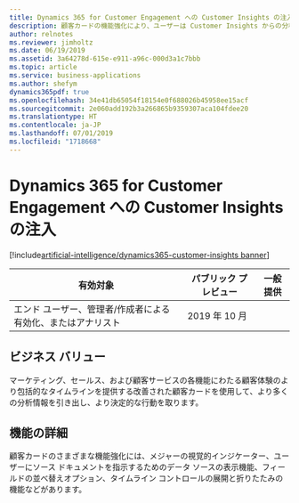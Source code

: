 ```yaml
---
title: Dynamics 365 for Customer Engagement への Customer Insights の注入
description: 顧客カードの機能強化により、ユーザーは Customer Insights からの分析情報をより簡単に利用できるようになります。
author: relnotes
ms.reviewer: jimholtz
ms.date: 06/19/2019
ms.assetid: 3a64278d-615e-e911-a96c-000d3a1c7bbb
ms.topic: article
ms.service: business-applications
ms.author: shefym
dynamics365pdf: true
ms.openlocfilehash: 34e41db65054f18154e0f688026b45958ee15acf
ms.sourcegitcommit: 2e060add192b3a266865b9359307aca104fdee20
ms.translationtype: HT
ms.contentlocale: ja-JP
ms.lasthandoff: 07/01/2019
ms.locfileid: "1718668"
---
```

# <a name="infusing-customer-insights-into-dynamics-365-for-customer-engagement"></a>Dynamics 365 for Customer Engagement への Customer Insights の注入
[!include[artificial-intelligence/dynamics365-customer-insights banner](../includes/artificial-intelligence/dynamics365-customer-insights.md)]

| 有効対象    |  パブリック プレビュー | 一般提供 | 
| ---------- | ---------- |---------- |
|エンド ユーザー、管理者/作成者による有効化、またはアナリスト|2019 年 10 月| |


## <a name="business-value"></a>ビジネス バリュー
<!-- bv start -->
マーケティング、セールス、および顧客サービスの各機能にわたる顧客体験のより包括的なタイムラインを提供する改善された顧客カードを使用して、より多くの分析情報を引き出し、より決定的な行動を取ります。

<!-- bv end -->



## <a name="feature-details"></a>機能の詳細
<!--feature detail start -->
顧客カードのさまざまな機能強化には、メジャーの視覚的インジケーター、ユーザーにソース ドキュメントを指示するためのデータ ソースの表示機能、フィールドの並べ替えオプション、タイムライン コントロールの展開と折りたたみの機能などがあります。
<!--feature detail end -->











